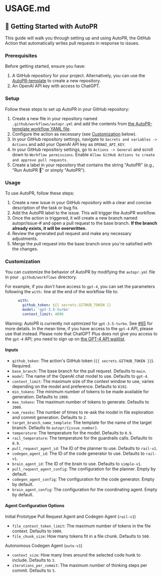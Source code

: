 # USAGE.md
## 🚀 Getting Started with AutoPR

This guide will walk you through setting up and using AutoPR, the GitHub Action that automatically writes pull requests in response to issues.

### Prerequisites

Before getting started, ensure you have:

1. A GitHub repository for your project. Alternatively, you can use the [AutoPR-template](https://github.com/irgolic/AutoPR-template/) to create a new repository.
2. An OpenAI API key with access to ChatGPT.

### Setup

Follow these steps to set up AutoPR in your GitHub repository:

1. Create a new file in your repository named `.github/workflows/autopr.yml` and add the contents from [the AutoPR-template workflow YAML file](https://github.com/irgolic/AutoPR-template/blob/main/.github/workflows/autopr.yml).
2. Configure the action as necessary (see [Customization](#customization) below).
3. In your GitHub repository settings, navigate to `Secrets and variables -> Actions` and add your OpenAI API key as `OPENAI_API_KEY`.
4. In your GitHub repository settings, go to `Actions -> General` and scroll down to `Workflow permissions`. Enable `Allow GitHub Actions to create and approve pull requests`.
5. Create a label in your repository that contains the string "AutoPR" (e.g., "Run AutoPR 🚀" or simply "AutoPR").

### Usage

To use AutoPR, follow these steps:

1. Create a new issue in your GitHub repository with a clear and concise description of the task or bug fix.
2. Add the AutoPR label to the issue. This will trigger the AutoPR workflow.
3. Once the action is triggered, it will create a new branch named autopr/issue-# and open a pull request to the base branch. **If the branch already exists, it will be overwritten.**
4. Review the generated pull request and make any necessary adjustments.
5. Merge the pull request into the base branch once you're satisfied with the changes.

### Customization

You can customize the behavior of AutoPR by modifying the `autopr.yml` file in your `.github/workflows` directory. 

For example, if you don't have access to `gpt-4`, you can set the parameters following the `with:` line at the end of the workflow file to:

```yaml
      with:
        github_token: ${{ secrets.GITHUB_TOKEN }}
        model: 'gpt-3.5-turbo'
        context_limit: 4096
```

Warning: AutoPR is currently not optimized for `gpt-3.5-turbo`.
See [#65](https://github.com/irgolic/AutoPR/issues/65) for more details.
In the mean time, if you have access to the `gpt-4` API, please use that instead.
Please note that ChatGPT Plus does not give you access to the `gpt-4` API; 
you need to sign up on [the GPT-4 API waitlist](https://openai.com/waitlist/gpt-4-api). 

#### Inputs

- `github_token`: The action's GitHub token (`{{ secrets.GITHUB_TOKEN }}`). Required.
- `base_branch`: The base branch for the pull request. Defaults to `main`.
- `model`: The name of the OpenAI chat model to use. Defaults to `gpt-4`.
- `context_limit`: The maximum size of the context window to use, varies depending on the model and preference. Defaults to `8192`.
- `min_tokens`: The minimum number of tokens to be made available for generation. Defaults to `1000`.
- `max_tokens`: The maximum number of tokens to generate. Defaults to `2000`.
- `num_reasks`: The number of times to re-ask the model in file exploration and commit generation. Defaults to `2`.
- `target_branch_name_template`: The template for the name of the target branch. Defaults to `autopr/{issue_number}`.
- `temperature`: The temperature for the model. Defaults to `0.9`.
- `rail_temperature`: The temperature for the guardrails calls. Defaults to `0.9`.
- `pull_request_agent_id`: The ID of the planner to use. Defaults to `rail-v1`.
- `codegen_agent_id`: The ID of the code generator to use. Defaults to `rail-v1`.
- `brain_agent_id`: The ID of the brain to use. Defaults to `simple-v1`.
- `pull_request_agent_config`: The configuration for the planner. Empty by default.
- `codegen_agent_config`: The configuration for the code generator. Empty by default.
- `brain_agent_config`: The configuration for the coordinating agent. Empty by default.

#### Agent Configuration Options

Initial Prototype Pull Request Agent and Codegen Agent (`rail-v1`)

- `file_context_token_limit`: The maximum number of tokens in the file context. Defaults to `5000`.
- `file_chunk_size`: How many tokens fit in a file chunk. Defaults to `500`.

Autonomous Codegen Agent (`auto-v1`)

- `context_size`: How many lines around the selected code hunk to include. Defaults to `3`.
- `iterations_per_commit`: The maximum number of thinking steps per commit. Defaults to `5`.
